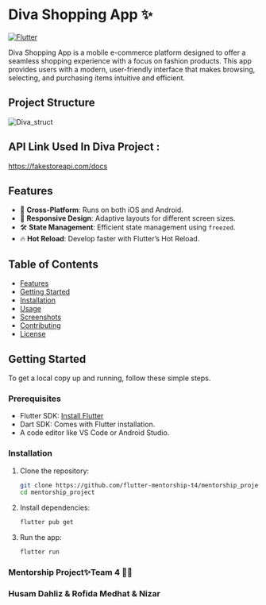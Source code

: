 # Diva Shopping App ✨

[![Flutter](https://img.shields.io/badge/Flutter-v2.10.0-blue)](https://flutter.dev)

Diva Shopping App is a mobile e-commerce platform designed to offer a seamless shopping experience with a focus on fashion products. This app provides users with a modern, user-friendly interface that makes browsing, selecting, and purchasing items intuitive and efficient.

## Project Structure 
![Diva_struct](https://github.com/user-attachments/assets/e1807cfe-7cd7-484a-b607-c629c6f91892)
## API Link Used In Diva Project :
https://fakestoreapi.com/docs

## Features

- 📱 **Cross-Platform**: Runs on both iOS and Android.
- 🎨 **Responsive Design**: Adaptive layouts for different screen sizes.
- 🛠 **State Management**: Efficient state management using `freezed`.
- 🔥 **Hot Reload**: Develop faster with Flutter’s Hot Reload.

## Table of Contents

- [Features](#features)
- [Getting Started](#getting-started)
- [Installation](#installation)
- [Usage](#usage)
- [Screenshots](#screenshots)
- [Contributing](#contributing)
- [License](#license)

## Getting Started

To get a local copy up and running, follow these simple steps.

### Prerequisites

- Flutter SDK: [Install Flutter](https://flutter.dev/docs/get-started/install)
- Dart SDK: Comes with Flutter installation.
- A code editor like VS Code or Android Studio.

### Installation

1. Clone the repository:

   ```bash
   git clone https://github.com/flutter-mentorship-t4/mentorship_project
   cd mentorship_project

   ```

2. Install dependencies:
   ```bash
   flutter pub get

   ```
3. Run the app:
   ```bash
   flutter run
   ```
### Mentorship Project✨Team 4 👷‍♂️
### Husam Dahliz & Rofida Medhat & Nizar

